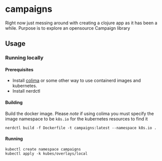 # campaigns 

Right now just messing around with creating a clojure app as it has been a while.  Purpose is to explore an opensource Campaign library 

## Usage

### Running locally

#### Prerequisites

* Install [colima](https://github.com/abiosoft/colima) or some other way to use containerd images and kubernetes.
* Install nerdctl

#### Building

Build the docker image.  Please *note* if using colima you must specify the image namespace to be `k8s.io` for the kubernetes resources to find it
```
nerdctl build -f Dockerfile -t campaigns:latest --namespace k8s.io .
```

#### Running

```
kubectl create namespace campaigns
kubectl apply -k kubes/overlays/local
```

